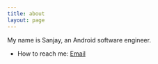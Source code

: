 ```yaml
---
title: about
layout: page
---
```


My name is Sanjay, an Android software engineer.

* How to reach me: [Email](mailto:sanjay.zsj09@gmail.com)
  